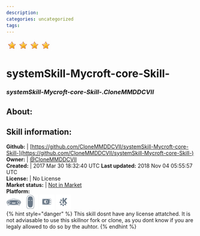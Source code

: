 ```yaml
--- 
description: 
categories: uncategorized   
tags:   
---
```


![](../.gitbook/assets/star.png)![](../.gitbook/assets/star.png)![](../.gitbook/assets/star.png)![](../.gitbook/assets/star.png)  
# systemSkill-Mycroft-core-Skill-  
### _systemSkill-Mycroft-core-Skill-.CloneMMDDCVII_  
## About:  


## Skill information:  
**Github:** | [https://github.com/CloneMMDDCVII/systemSkill-Mycroft-core-Skill-](https://github.com/CloneMMDDCVII/systemSkill-Mycroft-core-Skill-)  
**Owner:** | [@CloneMMDDCVII](https://github.com/CloneMMDDCVII)  
**Created:** | 2017 Mar 30 18:32:40 UTC  **Last updated:** 2018 Nov 04 05:55:57 UTC  
**License:** | No License  
**Market status:** | [Not in Market](https://market.mycroft.ai/skill/)  
**Platform:**  
 ![](../.gitbook/assets/mark-1-icon.png)  ![](../.gitbook/assets/mark-2-icon.png)  ![](../.gitbook/assets/picroft-icon.png)  ![](../.gitbook/assets/kde.png)   
{% hint style="danger" %}
This skill dosnt have any license attatched. It is not adviasable to use this skillnor fork or clone, as you dont know if you are legaly allowed to do so by the auhtor.
{% endhint %}
